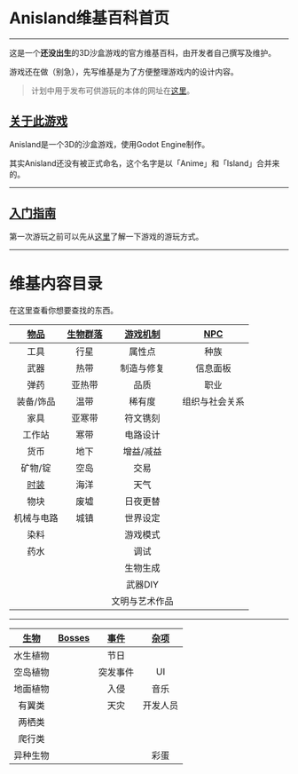 # Anisland维基百科首页

---

这是一个**还没出生**的3D沙盒游戏的官方维基百科，由开发者自己撰写及维护。

游戏还在做（别急），先写维基是为了方便整理游戏内的设计内容。

> 计划中用于发布可供游玩的本体的网址在[这里](https://github.com/6bir/Anisland)。

## [关于此游戏](about.md) 

Anisland是一个3D的沙盒游戏，使用Godot Engine制作。

其实Anisland还没有被正式命名，这个名字是以「Anime」和「Island」合并来的。



---

##  [入门指南](guide.md)

第一次游玩之前可以先从[这里](guide.md)了解一下游戏的游玩方式。

---

# 维基内容目录

在这里查看你想要查找的东西。

| [物品](items.md)  | [生物群落](biomes.md) | [游戏机制](game-mechanics.md) | [NPC](npcs.md) |
| :---------------: | :-------------------: | :---------------------------: | :------------: |
|       工具        |         行星          |            属性点             |      种族      |
|       武器        |         热带          |          制造与修复           |    信息面板    |
|       弹药        |        亚热带         |             品质              |      职业      |
|     装备/饰品     |         温带          |            稀有度             | 组织与社会关系 |
|       家具        |        亚寒带         |           符文镌刻            |                |
|      工作站       |         寒带          |           电路设计            |                |
|       货币        |         地下          |           增益/减益           |                |
|      矿物/锭      |         空岛          |             交易              |                |
| [时装](fashon.md) |         海洋          |             天气              |                |
|       物块        |         废墟          |           日夜更替            |                |
|    机械与电路     |         城镇          |           世界设定            |                |
|       染料        |                       |           游戏模式            |                |
|       药水        |                       |             调试              |                |
|                   |                       |           生物生成            |                |
|                   |                       |            武器DIY            |                |
|                   |                       |        文明与艺术作品         |                |

---

| [生物](creatures.md) | [Bosses](bosses.md) | [事件](events.md) | [杂项](miscellaneous.md) |
| :------------------: | :-----------------: | :---------------: | :----------------------: |
|       水生植物       |                     |       节日        |                          |
|       空岛植物       |                     |     突发事件      |            UI            |
|       地面植物       |                     |       入侵        |           音乐           |
|        有翼类        |                     |       天灾        |         开发人员         |
|        两栖类        |                     |                   |                          |
|        爬行类        |                     |                   |                          |
|       异种生物       |                     |                   |           彩蛋           |

